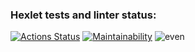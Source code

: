 ### Hexlet tests and linter status:
[![Actions Status](https://github.com/nitefan/java-project-61/workflows/hexlet-check/badge.svg)](https://github.com/nitefan/java-project-61/actions)
[![Maintainability](https://api.codeclimate.com/v1/badges/619cf376ebcafe7b4087/maintainability)](https://codeclimate.com/github/nitefan/java-project-61/maintainability)
![even](https://user-images.githubusercontent.com/121972913/211871944-1359432e-8cda-48dd-90f0-0d20404a19dd.jpg)
